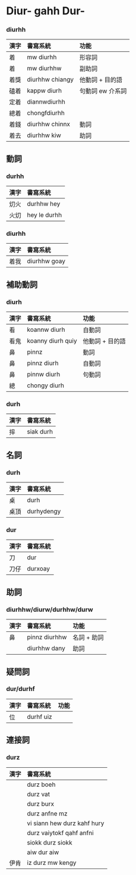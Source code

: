 # Diur- gahh Dur-

### diurhh

| 漢字 | 書寫系統 | 功能 |
| :--- | :--- | :--- |
| 着 | mw diurhh | 形容詞 |
| 着 | mw diurhhw | 副助詞 |
| 着獎 | diurhhw chiangy | 他動詞 + 目的語 |
| 磕着 | kappw diurh | 句動詞 ew 介系詞 |
| 定着 | diannwdiurhh | |
| 總着 | chongfdiurhh | |
| 着錢 | diurhhw chinnx | 動詞 |
| 着去 | diurhhw kiw | 助詞 |

## 動詞

### durhh

| 漢字 | 書寫系統 |
| :--- | :--- |
| 灱火 | durhhw hey |
| 火灱 | hey le durhh |

### diurhh

| 漢字 | 書寫系統 |
| :--- | :--- |
| 着我 | diurhhw goay |

## 補助動詞

### diurh

| 漢字 | 書寫系統 | 功能 |
| :--- | :--- | :--- |
| 看 | koannw diurh | 自動詞 |
| 看鬼 | koanny diurh quiy | 他動詞 + 目的語 |
| 鼻 | pinnz | 動詞 |
| 鼻 | pinnz diurh | 自動詞 |
| 鼻 | pinnw diurh | 句動詞 |
| 總 | chongy diurh ||

### durh

| 漢字 | 書寫系統 |
| :--- | :--- |
| 摔 | siak durh |

## 名詞

### durh

| 漢字 | 書寫系統 |
| :--- | :--- |
| 桌 | durh |
| 桌頂 | durhydengy |

### dur

| 漢字 | 書寫系統 |
| :--- | :--- |
| 刀 | dur |
| 刀仔 | durxoay |

## 助詞

### diurhhw/diurw/durhhw/durw

| 漢字 | 書寫系統 | 功能 |
| :--- | :--- | :--- |
| 鼻 | pinnz diurhhw | 名詞 + 助詞 |
|| diurhhw dany | 助詞 |

## 疑問詞

### dur/durhf

| 漢字 | 書寫系統 | 功能 |
| :--- | :--- | :--- |
| 位 | durhf uiz |  |

## 連接詞

### durz

| 漢字 | 書寫系統 |
| :--- | :--- |
|| durz boeh |
|| durz vat |
|| durz burx |
|| durz anfne mz |
|| vi siann hew durz kahf hury |
|| durz vaiytokf qahf anfni |
|| siokk durz siokk |
|| aiw dur aiw |
| 伊肯 | iz durz mw kengy |
